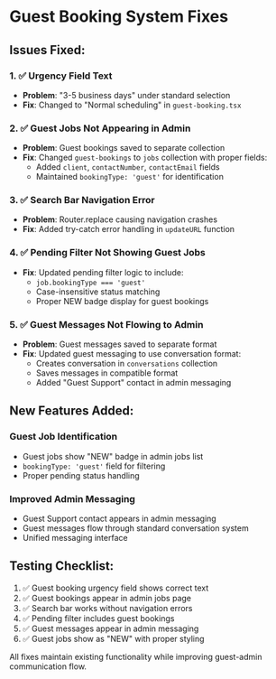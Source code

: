 # Guest Booking System Fixes

## Issues Fixed:

### 1. ✅ Urgency Field Text
- **Problem**: "3-5 business days" under standard selection
- **Fix**: Changed to "Normal scheduling" in `guest-booking.tsx`

### 2. ✅ Guest Jobs Not Appearing in Admin
- **Problem**: Guest bookings saved to separate collection
- **Fix**: Changed `guest-bookings` to `jobs` collection with proper fields:
  - Added `client`, `contactNumber`, `contactEmail` fields
  - Maintained `bookingType: 'guest'` for identification

### 3. ✅ Search Bar Navigation Error
- **Problem**: Router.replace causing navigation crashes
- **Fix**: Added try-catch error handling in `updateURL` function

### 4. ✅ Pending Filter Not Showing Guest Jobs
- **Fix**: Updated pending filter logic to include:
  - `job.bookingType === 'guest'`
  - Case-insensitive status matching
  - Proper NEW badge display for guest bookings

### 5. ✅ Guest Messages Not Flowing to Admin
- **Problem**: Guest messages saved to separate format
- **Fix**: Updated guest messaging to use conversation format:
  - Creates conversation in `conversations` collection
  - Saves messages in compatible format
  - Added "Guest Support" contact in admin messaging

## New Features Added:

### Guest Job Identification
- Guest jobs show "NEW" badge in admin jobs list
- `bookingType: 'guest'` field for filtering
- Proper pending status handling

### Improved Admin Messaging
- Guest Support contact appears in admin messaging
- Guest messages flow through standard conversation system
- Unified messaging interface

## Testing Checklist:

1. ✅ Guest booking urgency field shows correct text
2. ✅ Guest bookings appear in admin jobs page
3. ✅ Search bar works without navigation errors
4. ✅ Pending filter includes guest bookings
5. ✅ Guest messages appear in admin messaging
6. ✅ Guest jobs show as "NEW" with proper styling

All fixes maintain existing functionality while improving guest-admin communication flow.